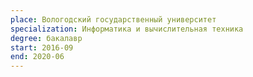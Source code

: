 ```yaml
---
place: Вологодский государственный университет
specialization: Информатика и вычислительная техника
degree: бакалавр
start: 2016-09
end: 2020-06
---
```


